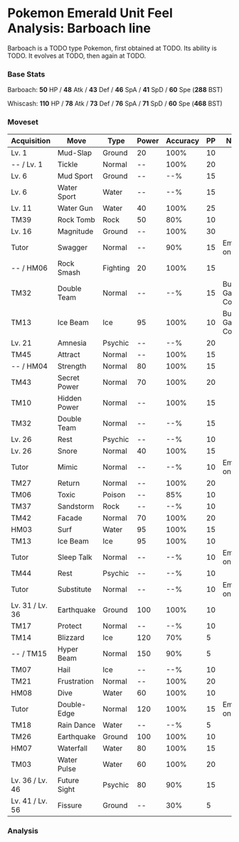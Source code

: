 # Pokemon Emerald Unit Feel Analysis: Barboach line

Barboach is a TODO type Pokemon, first obtained at TODO. Its ability is TODO. It evolves at TODO, then again at TODO.

### Base Stats

Barboach: **50** HP / **48** Atk / **43** Def / **46** SpA / **41** SpD / **60** Spe (**288** BST)

Whiscash: **110** HP / **78** Atk / **73** Def / **76** SpA / **71** SpD / **60** Spe (**468** BST)

### Moveset

|Acquisition    |Move        |Type    |Power|Accuracy|PP |Notes                    |
|---            |---         |---     |---  |---     |---|---                      |
|Lv. 1          |Mud-Slap    |Ground  |20   |100%    |10 |                         |
|-- / Lv. 1     |Tickle      |Normal  |--   |100%    |20 |                         |
|Lv. 6          |Mud Sport   |Ground  |--   |--%     |15 |                         |
|Lv. 6          |Water Sport |Water   |--   |--%     |15 |                         |
|Lv. 11         |Water Gun   |Water   |40   |100%    |25 |                         |
|TM39           |Rock Tomb   |Rock    |50   |80%     |10 |                         |
|Lv. 16         |Magnitude   |Ground  |--   |100%    |30 |                         |
|Tutor          |Swagger     |Normal  |--   |90%     |15 |Emerald only             |
|-- / HM06      |Rock Smash  |Fighting|20   |100%    |15 |                         |
|TM32           |Double Team |Normal  |--   |--%     |15 |Buy at Game Corner       |
|TM13           |Ice Beam    |Ice     |95   |100%    |10 |Buy at Game Corner       |
|Lv. 21         |Amnesia     |Psychic |--   |--%     |20 |                         |
|TM45           |Attract     |Normal  |--   |100%    |15 |                         |
|-- / HM04      |Strength    |Normal  |80   |100%    |15 |                         |
|TM43           |Secret Power|Normal  |70   |100%    |20 |                         |
|TM10           |Hidden Power|Normal  |--   |100%    |15 |                         |
|TM32           |Double Team |Normal  |--   |--%     |15 |                         |
|Lv. 26         |Rest        |Psychic |--   |--%     |10 |                         |
|Lv. 26         |Snore       |Normal  |40   |100%    |15 |                         |
|Tutor          |Mimic       |Normal  |--   |--%     |10 |Emerald only             |
|TM27           |Return      |Normal  |--   |100%    |20 |                         |
|TM06           |Toxic       |Poison  |--   |85%     |10 |                         |
|TM37           |Sandstorm   |Rock    |--   |--%     |10 |                         |
|TM42           |Facade      |Normal  |70   |100%    |20 |                         |
|HM03           |Surf        |Water   |95   |100%    |15 |                         |
|TM13           |Ice Beam    |Ice     |95   |100%    |10 |                         |
|Tutor          |Sleep Talk  |Normal  |--   |--%     |10 |Emerald only             |
|TM44           |Rest        |Psychic |--   |--%     |10 |                         |
|Tutor          |Substitute  |Normal  |--   |--%     |10 |Emerald only             |
|Lv. 31 / Lv. 36|Earthquake  |Ground  |100  |100%    |10 |                         |
|TM17           |Protect     |Normal  |--   |--%     |10 |                         |
|TM14           |Blizzard    |Ice     |120  |70%     |5  |                         |
|-- / TM15      |Hyper Beam  |Normal  |150  |90%     |5  |                         |
|TM07           |Hail        |Ice     |--   |--%     |10 |                         |
|TM21           |Frustration |Normal  |--   |100%    |20 |                         |
|HM08           |Dive        |Water   |60   |100%    |10 |                         |
|Tutor          |Double-Edge |Normal  |120  |100%    |15 |Emerald only             |
|TM18           |Rain Dance  |Water   |--   |--%     |5  |                         |
|TM26           |Earthquake  |Ground  |100  |100%    |10 |                         |
|HM07           |Waterfall   |Water   |80   |100%    |15 |                         |
|TM03           |Water Pulse |Water   |60   |100%    |20 |                         |
|Lv. 36 / Lv. 46|Future Sight|Psychic |80   |90%     |15 |                         |
|Lv. 41 / Lv. 56|Fissure     |Ground  |--   |30%     |5  |                         |

### Analysis